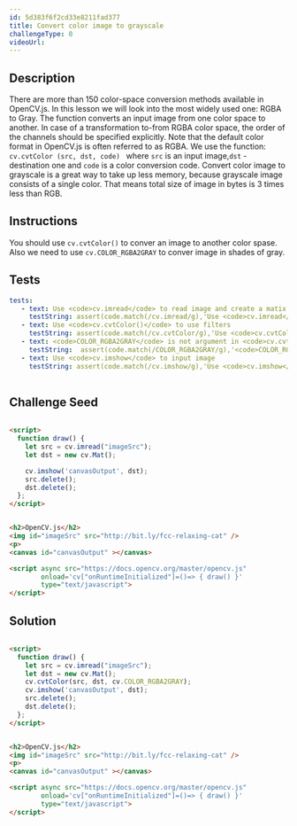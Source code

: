 ```yaml
---
id: 5d383f6f2cd33e8211fad377
title: Convert color image to grayscale
challengeType: 0
videoUrl: 
---
```


## Description
<section id='description'>
There are more than 150 color-space conversion methods available in OpenCV.js. In this lesson we will look into the most widely used one: RGBA to Gray.
The function converts an input image from one color space to another. In case of a transformation to-from RGBA color space, the order of the channels should be specified explicitly. Note that the default color format in OpenCV.js is often referred to as RGBA.
We use the function: <code>cv.cvtColor (src, dst, code) </code> where <code>src</code> is an input image,<code>dst</code> - destination one and <code>code</code> is a color conversion code.
Convert color image to grayscale is a great way to take up less memory, because  grayscale image consists of a single color. That means total size of image in bytes is 3 times less than RGB.
</section>

## Instructions
<section id='instructions'>
You should use <code>cv.cvtColor()</code> to conver an image to another color spase.
Also we need to use <code>cv.COLOR_RGBA2GRAY</code> to conver image in shades of gray.
</section>

## Tests
<section id='tests'>

```yml
tests:
   - text: Use <code>cv.imread</code> to read image and create a matix of image
     testString: assert(code.match(/cv.imread/g),'Use <code>cv.imread</code> to read image and create a matix of image'); 
   - text: Use <code>cv.cvtColor()</code> to use filters 
     testString: assert(code.match(/cv.cvtColor/g),'Use <code>cv.cvtColor()</code> to use filters '); 
   - text: <code>COLOR_RGBA2GRAY</code> is not argument in <code>cv.cvtColor()</code>
     testString:  assert(code.match(/COLOR_RGBA2GRAY/g),'<code>COLOR_RGBA2GRAY</code> is not argument in <code>cv.cvtColor()</code>');
   - text: Use <code>cv.imshow</code> to input image
     testString: assert(code.match(/cv.imshow/g),'Use <code>cv.imshow</code> to input image'); 
  
```
</section>

## Challenge Seed

<section id='challengeSeed'>
<div id='html-seed'>

```html

<script>
  function draw() {
    let src = cv.imread("imageSrc");
    let dst = new cv.Mat();  

    cv.imshow('canvasOutput', dst);
    src.delete();
    dst.delete();
  };
</script>


<h2>OpenCV.js</h2>
<img id="imageSrc" src="http://bit.ly/fcc-relaxing-cat" />
<p>
<canvas id="canvasOutput" ></canvas>

<script async src="https://docs.opencv.org/master/opencv.js" 
        onload='cv["onRuntimeInitialized"]=()=> { draw() }' 
        type="text/javascript">
</script>
```
</div>
</section>

## Solution
<section id='solution'>

```html

<script>
  function draw() {
    let src = cv.imread("imageSrc");
    let dst = new cv.Mat();  
    cv.cvtColor(src, dst, cv.COLOR_RGBA2GRAY);
    cv.imshow('canvasOutput', dst);
    src.delete();
    dst.delete();
  };
</script>


<h2>OpenCV.js</h2>
<img id="imageSrc" src="http://bit.ly/fcc-relaxing-cat" />
<p>
<canvas id="canvasOutput" ></canvas>

<script async src="https://docs.opencv.org/master/opencv.js"
        onload='cv["onRuntimeInitialized"]=()=> { draw() }' 
        type="text/javascript">
</script>
```
</section>